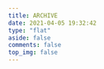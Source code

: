 ```yaml
---
title: ARCHIVE
date: 2021-04-05 19:32:42
type: "flat"
aside: false
comments: false
top_img: false
---
```



